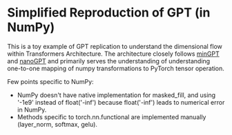 # Simplified Reproduction of GPT (in NumPy)

This is a toy example of GPT replication to understand the dimensional flow within Transformers Architecture.
The architecture closely follows [minGPT](https://github.com/karpathy/minGPT) and [nanoGPT](https://github.com/karpathy/build-nanogpt) and primarily serves the understanding of understanding one-to-one mapping of numpy transformations to PyTorch tensor operation.

Few points specific to NumPy:
- NumPy doesn't have native implementation for masked_fill, and using '-1e9' instead of float('-inf') because float('-inf') leads to numerical error in NumPy.
- Methods specific to torch.nn.functional are implemented manually (layer_norm, softmax, gelu).
